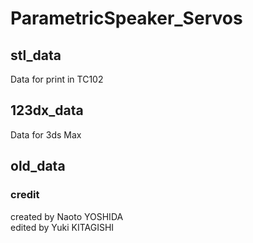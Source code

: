 # ParametricSpeaker_Servos

## stl_data
Data for print in TC102
## 123dx_data
Data for 3ds Max
## old_data

### credit
created by Naoto YOSHIDA<br>
edited by Yuki KITAGISHI
